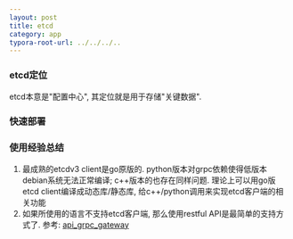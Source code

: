 ```yaml
---
layout: post
title: etcd
category: app
typora-root-url: ../../../..
---
```


### etcd定位

etcd本意是"配置中心", 其定位就是用于存储"关键数据".



### 快速部署





### 使用经验总结

1. 最成熟的etcdv3 client是go原版的. python版本对grpc依赖使得低版本debian系统无法正常编译; c++版本的也存在同样问题. 理论上可以用go版etcd client编译成动态库/静态库, 给c++/python调用来实现etcd客户端的相关功能
2. 如果所使用的语言不支持etcd客户端, 那么使用restful API是最简单的支持方式了. 参考: [api_grpc_gateway](https://etcd.io/docs/v3.4/dev-guide/api_grpc_gateway/)